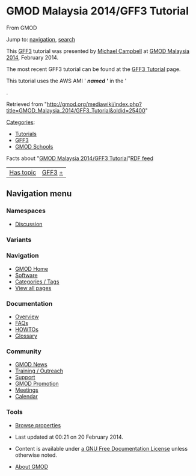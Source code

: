 









<span id="top"></span>







# <span dir="auto">GMOD Malaysia 2014/GFF3 Tutorial</span>





From GMOD









Jump to: [navigation](#mw-navigation), [search](#p-search)





This [GFF3](../GFF3 "GFF3") tutorial was presented by [Michael
Campbell](../User%3AMichael_Campbell "User%3AMichael Campbell") at [GMOD
Malaysia 2014](../GMOD_Malaysia_2014.1 "GMOD Malaysia 2014"), February
2014.

The most recent GFF3 tutorial can be found at the <a
href="http://gmod.org/mediawiki/index.php?title=GFF3_Tutorial&amp;action=edit&amp;redlink=1"
class="new" title="GFF3 Tutorial (page does not exist)">GFF3
Tutorial</a> page.

This tutorial uses the AWS AMI ' ***named '*** in the '

.





Retrieved from
"<http://gmod.org/mediawiki/index.php?title=GMOD_Malaysia_2014/GFF3_Tutorial&oldid=25400>"







[Categories](../Special%3ACategories "Special%3ACategories"):

- [Tutorials](../Category%3ATutorials "Category%3ATutorials")
- <a
  href="http://gmod.org/mediawiki/index.php?title=Category%3AGFF3&amp;action=edit&amp;redlink=1"
  class="new" title="Category%3AGFF3 (page does not exist)">GFF3</a>
- [GMOD Schools](../Category%3AGMOD_Schools "Category%3AGMOD Schools")









<span class="smwfactboxhead">Facts about
"<span class="swmfactboxheadbrowse">[GMOD Malaysia 2014/GFF3
Tutorial](../Special%3ABrowse/GMOD-20Malaysia-202014-2FGFF3-20Tutorial "Special%3ABrowse/GMOD-20Malaysia-202014-2FGFF3-20Tutorial")</span>"</span><span class="smwrdflink"><span class="rdflink">[RDF
feed](http://gmod.org/wiki/Special:ExportRDF/GMOD_Malaysia_2014/GFF3_Tutorial "Special:ExportRDF/GMOD Malaysia 2014/GFF3 Tutorial")</span></span>

|  |  |
|----|----|
| [Has topic](../Property%3AHas_topic "Property:Has topic") | [GFF3](../GFF3 "GFF3") <span class="smwsearch">[+](../Special%3ASearchByProperty/Has-20topic/GFF3 "Special%3ASearchByProperty/Has-20topic/GFF3")</span> |















## Navigation menu









### Namespaces


- <span id="ca-talk"><a
  href="http://gmod.org/mediawiki/index.php?title=Talk:GMOD_Malaysia_2014/GFF3_Tutorial&amp;action=edit&amp;redlink=1"
  accesskey="t"
  title="Discussion about the content page [t]">Discussion</a></span>





### 

### Variants[](#)























<a href="../Main_Page"
style="background-image: url(../../images/GMOD-cogs.png);"
title="Visit the main page"></a>





### Navigation



- <span id="n-GMOD-Home">[GMOD Home](../Main_Page)</span>
- <span id="n-Software">[Software](../GMOD_Components)</span>
- <span id="n-Categories-.2F-Tags">[Categories /
  Tags](../Categories)</span>
- <span id="n-View-all-pages">[View all
  pages](../Special:AllPages)</span>







### Documentation



- <span id="n-Overview">[Overview](../Overview)</span>
- <span id="n-FAQs">[FAQs](../Category%3AFAQ)</span>
- <span id="n-HOWTOs">[HOWTOs](../Category%3AHOWTO)</span>
- <span id="n-Glossary">[Glossary](../Glossary)</span>







### Community



- <span id="n-GMOD-News">[GMOD News](../GMOD_News)</span>
- <span id="n-Training-.2F-Outreach">[Training /
  Outreach](../Training_and_Outreach)</span>
- <span id="n-Support">[Support](../Support)</span>
- <span id="n-GMOD-Promotion">[GMOD Promotion](../GMOD_Promotion)</span>
- <span id="n-Meetings">[Meetings](../Meetings)</span>
- <span id="n-Calendar">[Calendar](../Calendar)</span>







### Tools




- <span id="t-smwbrowselink"><a href="../Special%3ABrowse/GMOD_Malaysia_2014-2FGFF3_Tutorial"
  rel="smw-browse">Browse properties</a></span>












- <span id="footer-info-lastmod">Last updated at 00:21 on 20 February
  2014.</span>
<!-- - <span id="footer-info-viewcount">6,271 page views.</span> -->
- <span id="footer-info-copyright">Content is available under
  <a href="http://www.gnu.org/licenses/fdl-1.3.html" class="external"
  rel="nofollow">a GNU Free Documentation License</a> unless otherwise
  noted.</span>

<!-- -->

- <span id="footer-places-about">[About
  GMOD](../GMOD%3AAbout "GMOD%3AAbout")</span>

<!-- -->







